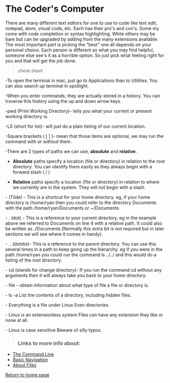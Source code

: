 # **The Coder's Computer**

There are many different text editors for one to use to code like text edit, notepad, atom, visual code, etc. Each has their pro's and con's. Some my come with code completion or syntax highlighting. While others may be bare but can be upgraded by adding from the many extensions available. The most important part is picking the "best" one all depends on your personal choice. Each person is different so what you may find helpful, someone else see's it as a horrible option. So just pick what feeling right for you and that will get the job done.

>_cheat sheet_

-To open the terminal in mac, just go to Applications than to Utilities. You can also search up terminal in spotlight.

-When you enter commands, they are actually stored in a history. You can traverse this history using the up and down arrow keys.

-pwd (Print Working Directory)- tells you what your current or present working directory is.

-LS (short for list)- will just do a plain listing of our current location.

-Square brackets ( [ ] )- mean that those items are optional, we may run the command with or without them.

-There are 2 types of paths we can use, **absolute** and **relative**.
  
* **Absolute** paths specify a location (file or directory) in relation to the root directory. You can identify them easily as they always begin with a forward slash ( / )
  
* **Relative** paths specify a location (file or directory) in relation to where we currently are in the system. They will not begin with a slash.

\- (Tilde) - This is a shortcut for your home directory. eg, if your home directory is /home/ryan then you could refer to the directory Documents with the path /home/ryan/Documents or ~/Documents

\- . (dot) - This is a reference to your current directory. eg in the example above we referred to Documents on line 4 with a relative path. It could also be written as ./Documents (Normally this extra bit is not required but in later sections we will see where it comes in handy).

\- .. (dotdot)- This is a reference to the parent directory. You can use this several times in a path to keep going up the hierarchy. eg if you were in the path /home/ryan you could run the command ls ../../ and this would do a listing of the root directory.

\- cd (stands for change directory)- If you run the command cd without any arguments then it will always take you back to your home directory.

\- file -
obtain information about what type of file a file or directory is.

\- ls -a List the contents of a directory, including hidden files.

\- Everything is a file under Linux
Even directories.

\- Linux is an extensionless system
Files can have any extension they like or none at all.

\- Linux is case sensitive
Beware of silly typos.

>### Links to more info about:
+ [The Command Line](https://ryanstutorials.net/linuxtutorial/commandline.php)
+ [Basic Navigation](https://ryanstutorials.net/linuxtutorial/navigation.php)
+ [About Files](https://ryanstutorials.net/linuxtutorial/aboutfiles.php)

[Return to home page](../README.md)